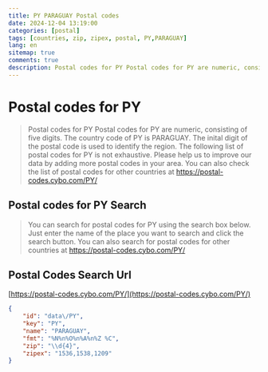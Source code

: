 ```yaml
---
title: PY PARAGUAY Postal codes 
date: 2024-12-04 13:19:00
categories: [postal]
tags: [countries, zip, zipex, postal, PY,PARAGUAY]
lang: en
sitemap: true
comments: true
description: Postal codes for PY Postal codes for PY are numeric, consisting of five digits. The country code of PY is PARAGUAY. The inital digit of the postal code is used to identify the region. The following list of postal codes for PY is not exhaustive. Please help us to improve our data by adding more postal codes in your area. You can also check the list of postal codes for other countries at https://postal-codes.cybo.com/PY/
---
```


# Postal codes for PY
> Postal codes for PY Postal codes for PY are numeric, consisting of five digits. The country code of PY is PARAGUAY. The inital digit of the postal code is used to identify the region. The following list of postal codes for PY is not exhaustive. Please help us to improve our data by adding more postal codes in your area. You can also check the list of postal codes for other countries at https://postal-codes.cybo.com/PY/

## Postal codes for PY Search 
> You can search for postal codes for PY using the search box below. Just enter the name of the place you want to search and click the search button. You can also search for postal codes for other countries at https://postal-codes.cybo.com/PY/

## Postal Codes Search Url

[https://postal-codes.cybo.com/PY/](https://postal-codes.cybo.com/PY/)
```json
{
    "id": "data\/PY",
    "key": "PY",
    "name": "PARAGUAY",
    "fmt": "%N%n%O%n%A%n%Z %C",
    "zip": "\\d{4}",
    "zipex": "1536,1538,1209"
}
```
